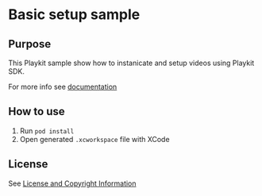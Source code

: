 # Basic setup sample

## Purpose
This Playkit sample show how to instanicate and setup videos using Playkit SDK.

For more info see [documentation](https://vpaas.kaltura.com/documentation/Mobile-Video-Player-SDKs/v3_iOS_QuickStart.html)

## How to use

1. Run `pod install`
2. Open generated `.xcworkspace` file with XCode

## License

See [License and Copyright Information](https://github.com/kaltura/playkit-ios-samples#license-and-copyright-information)
